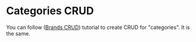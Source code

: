 # Categories CRUD

You can follow \([Brands CRUD](brands-crud.md)\) tutorial to create CRUD for "categories". It is the same.


